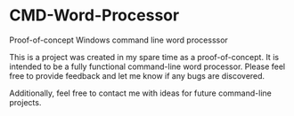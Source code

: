 # CMD-Word-Processor
Proof-of-concept Windows command line word processsor

This is a project was created in my spare time as a proof-of-concept. It is intended to be a fully functional command-line word processor. Please feel free to provide feedback and let me know if any bugs are discovered.

Additionally, feel free to contact me with ideas for future command-line projects.
